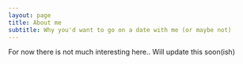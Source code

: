 ```yaml
---
layout: page
title: About me
subtitle: Why you'd want to go on a date with me (or maybe not)
---
```


For now there is not much interesting here.. Will update this soon(ish)